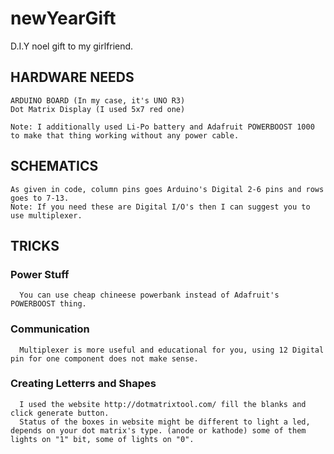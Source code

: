 # newYearGift
D.I.Y noel gift to my girlfriend. 

## HARDWARE NEEDS
    ARDUINO BOARD (In my case, it's UNO R3)  
    Dot Matrix Display (I used 5x7 red one)  
    
    Note: I additionally used Li-Po battery and Adafruit POWERBOOST 1000 to make that thing working without any power cable.  
    
## SCHEMATICS
    As given in code, column pins goes Arduino's Digital 2-6 pins and rows goes to 7-13.  
    Note: If you need these are Digital I/O's then I can suggest you to use multiplexer.  
    
## TRICKS
  
  ### Power Stuff
      You can use cheap chineese powerbank instead of Adafruit's POWERBOOST thing.  

  ### Communication
      Multiplexer is more useful and educational for you, using 12 Digital pin for one component does not make sense.  

  ### Creating Letterrs and Shapes
      I used the website http://dotmatrixtool.com/ fill the blanks and click generate button.  
      Status of the boxes in website might be different to light a led, depends on your dot matrix's type. (anode or kathode) some of them lights on "1" bit, some of lights on "0".  
